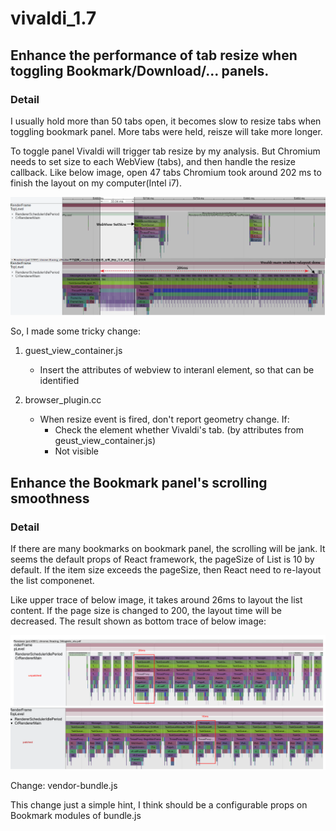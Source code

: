# vivaldi_1.7

## Enhance the performance of tab resize when toggling Bookmark/Download/... panels.

### Detail
I usually hold more than 50 tabs open, it becomes slow to resize tabs when toggling bookmark panel.
More tabs were held, reisze will take more longer.

To toggle panel Vivaldi will trigger tab resize by my analysis.
But Chromium needs to set size to each WebView (tabs), and then handle the resize callback.
Like below image, open 47 tabs Chromium took around 202 ms to finish the layout on my computer(Intel i7).

<img src="https://github.com/WillyYu/vivaldi_1.7/blob/master/image/1_toggle_panel.png?raw=true"/>

So, I made some tricky change:

1. guest_view_container.js
    - Insert the attributes of webview to interanl element, so that can be identified

2. browser_plugin.cc
    - When resize event is fired, don't report geometry change. If:
        - Check the element whether Vivaldi's tab. (by attributes from geust_view_container.js)
        - Not visible

## Enhance the Bookmark panel's scrolling smoothness

### Detail
If there are many bookmarks on bookmark panel, the scrolling will be jank.
It seems the default props of React framework, the pageSize of List is 10 by default. 
If the item size exceeds the pageSize, then React need to re-layout the list componenet.

Like upper trace of below image, it takes around 26ms to layout the list content.
If the page size is changed to 200, the layout time will be decreased.
The result shown as bottom trace of below image:

<img src="https://github.com/WillyYu/vivaldi_1.7/blob/master/image/2_smoothness.png?raw=true"/>

Change:
vendor-bundle.js

This change just a simple hint, I think should be a configurable props on Bookmark modules of bundle.js

